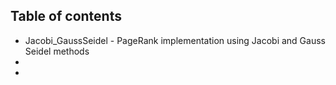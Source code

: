 ## Table of contents
* Jacobi_GaussSeidel - PageRank implementation using Jacobi and Gauss Seidel methods 
* 
* 
